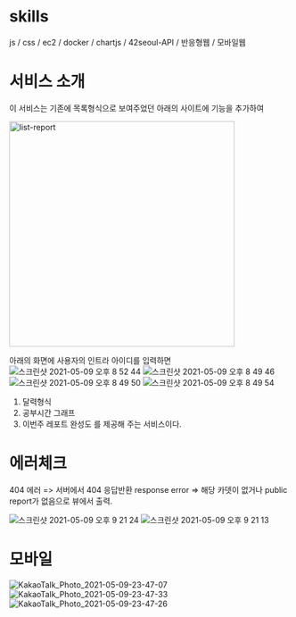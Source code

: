 # skills
js / css / ec2 / docker / chartjs / 42seoul-API / 반응형웹 / 모바일웹

# 서비스 소개
이 서비스는 기존에 목록형식으로 보여주었던 아래의 사이트에 기능을 추가하여

<img width="404" alt="list-report" src="https://user-images.githubusercontent.com/55748244/106870174-26080a00-6714-11eb-97e8-0499383ccb47.png">


아래의 화면에 사용자의 인트라 아이디를 입력하면 
![스크린샷 2021-05-09 오후 8 52 44](https://user-images.githubusercontent.com/23623248/117571415-673ff980-b109-11eb-8b09-9e61361161a5.png)
![스크린샷 2021-05-09 오후 8 49 46](https://user-images.githubusercontent.com/23623248/117571347-28aa3f00-b109-11eb-9b19-a54e0ce8f9f6.png)
![스크린샷 2021-05-09 오후 8 49 50](https://user-images.githubusercontent.com/23623248/117571349-29db6c00-b109-11eb-8017-be1cf0862582.png)
![스크린샷 2021-05-09 오후 8 49 54](https://user-images.githubusercontent.com/23623248/117571350-2a740280-b109-11eb-8408-0995dae51ddc.png)

1. 달력형식
2. 공부시간 그래프
3. 이번주 레포트 완성도
를 제공해 주는 서비스이다.

# 에러체크
404 에러 => 서버에서 404 응답반환
response error => 해당 카뎃이 없거나 public report가 없음으로 뷰에서 출력.

![스크린샷 2021-05-09 오후 9 21 24](https://user-images.githubusercontent.com/23623248/117572350-7aed5f00-b10d-11eb-8e9c-95663ed95c5a.png)
![스크린샷 2021-05-09 오후 9 21 13](https://user-images.githubusercontent.com/23623248/117572351-7c1e8c00-b10d-11eb-817f-256844070008.png)

# 모바일

![KakaoTalk_Photo_2021-05-09-23-47-07](https://user-images.githubusercontent.com/23623248/117576529-497e8e80-b121-11eb-897e-0565cf45ce9c.jpeg) ![KakaoTalk_Photo_2021-05-09-23-47-33](https://user-images.githubusercontent.com/23623248/117576535-4d121580-b121-11eb-88d6-2ae9b0ac7a1a.jpeg)
![KakaoTalk_Photo_2021-05-09-23-47-26](https://user-images.githubusercontent.com/23623248/117576536-4e434280-b121-11eb-98f0-c59ef21e5fbf.jpeg)
